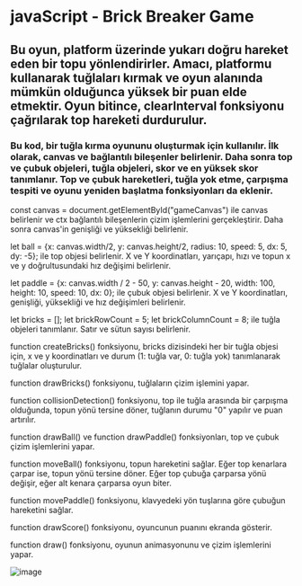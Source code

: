 # javaScript - Brick Breaker Game

## Bu oyun, platform üzerinde yukarı doğru hareket eden bir topu yönlendirirler. Amacı, platformu kullanarak tuğlaları kırmak ve oyun alanında mümkün olduğunca yüksek bir puan elde etmektir. Oyun bitince, clearInterval fonksiyonu çağrılarak top hareketi durdurulur.

### Bu kod, bir tuğla kırma oyununu oluşturmak için kullanılır. İlk olarak, canvas ve bağlantılı bileşenler belirlenir. Daha sonra top ve çubuk objeleri, tuğla objeleri, skor ve en yüksek skor tanımlanır. Top ve çubuk hareketleri, tuğla yok etme, çarpışma tespiti ve oyunu yeniden başlatma fonksiyonları da eklenir.

const canvas = document.getElementById("gameCanvas") ile canvas belirlenir ve ctx bağlantılı bileşenlerin çizim işlemlerini gerçekleştirir. Daha sonra canvas'in genişliği ve yüksekliği belirlenir.

let ball = {x: canvas.width/2, y: canvas.height/2, radius: 10, speed: 5, dx: 5, dy: -5}; ile top objesi belirlenir. X ve Y koordinatları, yarıçapı, hızı ve topun x ve y doğrultusundaki hız değişimi belirlenir.

let paddle = {x: canvas.width / 2 - 50, y: canvas.height - 20, width: 100, height: 10, speed: 10, dx: 0}; ile çubuk objesi belirlenir. X ve Y koordinatları, genişliği, yüksekliği ve hız değişimleri belirlenir.

let bricks = []; let brickRowCount = 5; let brickColumnCount = 8; ile tuğla objeleri tanımlanır. Satır ve sütun sayısı belirlenir.

function createBricks() fonksiyonu, bricks dizisindeki her bir tuğla objesi için, x ve y koordinatları ve durum (1: tuğla var, 0: tuğla yok) tanımlanarak tuğlalar oluşturulur.

function drawBricks() fonksiyonu, tuğlaların çizim işlemini yapar.

function collisionDetection() fonksiyonu, top ile tuğla arasında bir çarpışma olduğunda, topun yönü tersine döner, tuğlanın durumu "0" yapılır ve puan artırılır.

function drawBall() ve function drawPaddle() fonksiyonları, top ve çubuk çizim işlemlerini yapar.

function moveBall() fonksiyonu, topun hareketini sağlar. Eğer top kenarlara çarpar ise, topun yönü tersine döner. Eğer top çubuğa çarparsa yönü değişir, eğer alt kenara çarparsa oyun biter.

function movePaddle() fonksiyonu, klavyedeki yön tuşlarına göre çubuğun hareketini sağlar.

function drawScore() fonksiyonu, oyuncunun puanını ekranda gösterir.

function draw() fonksiyonu, oyunun animasyonunu ve çizim işlemlerini yapar.

![image](https://user-images.githubusercontent.com/26199757/226490351-579da275-86ac-4dd8-9919-b2a2ac2c842b.png)
